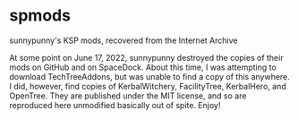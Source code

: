 # spmods
sunnypunny's KSP mods, recovered from the Internet Archive


At some point on June 17, 2022, sunnypunny destroyed the copies of their mods on GitHub and on SpaceDock. 
About this time, I was attempting to download TechTreeAddons, but was unable to find a copy of this anywhere.
I did, however, find copies of KerbalWitchery, FacilityTree, KerbalHero, and OpenTree.
They are published under the MIT license, and so are reproduced here unmodified basically out of spite. Enjoy!

